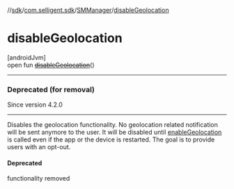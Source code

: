 //[sdk](../../../index.md)/[com.selligent.sdk](../index.md)/[SMManager](index.md)/[disableGeolocation](disable-geolocation.md)

# disableGeolocation

[androidJvm]\
open fun [~~disableGeolocation~~](disable-geolocation.md)()

---

### Deprecated (for removal)

Since version 4.2.0

---

Disables the geolocation functionality. No geolocation related notification will be sent anymore to the user. It will be disabled until [enableGeolocation](enable-geolocation.md) is called even if the app or the device is restarted. The goal is to provide users with an opt-out.

#### Deprecated

functionality removed
